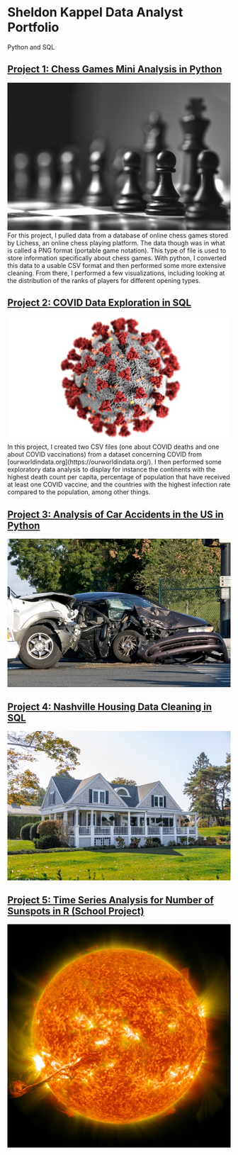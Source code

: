 # Sheldon Kappel Data Analyst Portfolio

Python and SQL

## [Project 1: Chess Games Mini Analysis in Python](https://github.com/sheldonkappel/chess_mini_analysis)
<img src = "images/chess.jpg" alt = "">
For this project, I pulled data from a database of online chess games stored by Lichess, an online chess playing platform. The data though was in what is called a PNG format (portable game notation). This type of file is used to store information specifically about chess games. With python, I converted this data to a usable CSV format and then performed some more extensive cleaning. From there, I performed a few visualizations, including looking at the distribution of the ranks of players  for different opening types.

## [Project 2: COVID Data Exploration in SQL](https://github.com/sheldonkappel/COVID_data_exploration)
<img src = "images/covid_stock_photo.jpg" alt = "">
In this project, I created two CSV files (one about COVID deaths and one about COVID vaccinations) from a dataset concerning COVID from [ourworldindata.org](https://ourworldindata.org/). I then performed some exploratory data analysis to display for instance the continents with the highest death count per capita, percentage of population that have received at least one COVID vaccine, and the countries with the highest infection rate compared to the population, among other things.

## [Project 3: Analysis of Car Accidents in the US in Python](https://github.com/sheldonkappel/us_car_accidents_mini_analysis)

<img src = "images/car_accident.jpg" alt = "">

## [Project 4: Nashville Housing Data Cleaning in SQL](https://github.com/sheldonkappel/nashville_housing_data_cleaning/tree/main)

<img src = "images/house_photo.jpg" alt = "">

## [Project 5: Time Series Analysis for Number of Sunspots in R (School Project)](https://github.com/sheldonkappel/sunspots_time_series_analysis)

<img src = "images/nasa-JHyiw_dpALk-unsplash.jpg" alt = "">
